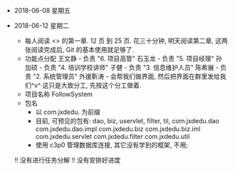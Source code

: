 * 2018-06-08 星期五

* 2018-06-12 星期二

    - 每人阅读 <<ProGit>>  的第一章. 12  页 到 25 页. 花三十分钟,
      明天阅读第二章, 这两张阅读完成后, Git 的基本使用就足够了.
    - 功能点分配
        王文静 -  负责 "6. 项目高管"
        石玉龙 -  负责 "5. 项目经理"
        孙加硕 -  负责 "4. 培训学校讲师"
        子健   -  负责 "3. 信息维护人员"
        陈希展 -  负责 "2. 系统管理员"
        外援靳涛 - 会帮我们做界面, 然后把界面在群里发给我们^v^
    这只是大致分工, 先按这个分工做着.
    - 项目名称 FollowSystem
    - 包名
        + 以 com.jxdedu. 为前缀
        + 目前, 可预见的包有: dao, biz, uservlet, filter, til,
            com.jxdedu.dao
            com.jxdedu.dao.impl
            com.jxdedu.biz
            com.jxdedu.biz.iml
            com.jxdedu.servlet
            com.jxdedu.filter
            com.jxdedu.util
        + 使用 c3p0 管理数据库连接, 其它没有学到的框架, 不用;



    !! 没有进行任务分解
    !! 没有安排好进度



